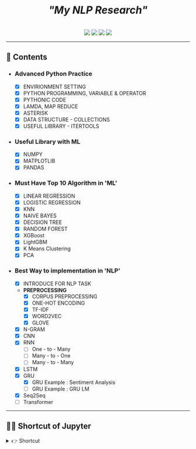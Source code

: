 <div align="center">
  <h1><i>"My NLP Research"</i></h1><br>
  <img src="https://img.shields.io/badge/Python <= v3.10.0-3776AB?style=for-the-badge&logo=python&logoColor=white"/>
  <img src="https://img.shields.io/badge/PyCharm-0e9e15.svg?&style=for-the-badge&logo=PyCharm&logoColor=white"/>
  <img src="https://img.shields.io/badge/Tensorflow v2.10.0-ff9500.svg?&style=for-the-badge&logo=Tensorflow&logoColor=white"/>
  <img src="https://img.shields.io/badge/PyTorch v2.0.0-EE4C2C.svg?&style=for-the-badge&logo=PyTorch&logoColor=white"/>
</div>

---  

## **📑 Contents**
- ### **Advanced Python Practice**
  - [x] ENVIRIONMENT SETTING 
  - [x] PYTHON PROGRAMMING, VARIABLE & OPERATOR
  - [x] PYTHONIC CODE
  - [x] LAMDA, MAP REDUCE
  - [x] ASTERISK
  - [x] DATA STRUCTURE - COLLECTIONS
  - [x] USEFUL LIBRARY - ITERTOOLS
- ### **Useful Library with ML**
  - [x] NUMPY
  - [x] MATPLOTLIB
  - [x] PANDAS
- ### **Must Have Top 10 Algorithm in 'ML'**
  - [x] LINEAR REGRESSION
  - [x] LOGISTIC REGRESSION
  - [x] KNN
  - [x] NAIVE BAYES
  - [x] DECISION TREE
  - [x] RANDOM FOREST
  - [x] XGBoost
  - [x] LightGBM
  - [x] K Means Clustering
  - [x] PCA
- ### **Best Way to implementation in 'NLP'**
  - [x] INTRODUCE FOR NLP TASK
  - **PREPROCESSING**
    - [x] CORPUS PREPROCESSING
    - [x] ONE-HOT ENCODING
    - [x] TF-IDF
    - [x] WORD2VEC
    - [x] GLOVE
  - [x] N-GRAM
  - [x] CNN
  - [x] RNN
    - [ ] One - to - Many
    - [ ] Many - to - One
    - [ ] Many - to - Many
  - [x] LSTM
  - [x] GRU
    - [x] GRU Example : Sentiment Analysis
    - [ ] GRU Example : GRU LM
  - [x] Seq2Seq
  - [ ] Transformer

---  


## **👩‍💻 Shortcut of Jupyter**

<details>
  <summary>👉 Shortcut</summary>

  - Command Mode (press Esc to enable)
    - Enter : enter edit mode
    - Shift-Enter : run cell, select below
    - Ctrl-Enter : run cell
    - Alt-Enter : run cell, insert below
    - Y : to code
    - M : to markdown
    - R : to raw
    - 1 : to heading 1
    - 2 : to heading 2
    - 3 : to heading 3
    - 4 : to heading 4
    - 5 : to heading 5
    - 6 : to heading 6
    - Up : select cell above
    - K : select cell above
    - Down : select cell below
    - J : select cell below
    - A : insert cell above
    - B : insert cell below
    - X : cut selected cell
    - C : copy selected cell
    - Shift-V : paste cell above
    - V : paste cell below
    - Z : undo last cell deletion
    - D,D : delete selected cell
    - Shift-M : merge cell below
    - S : Save and Checkpoint
    - Ctrl-S : Save and Checkpoint
    - L : toggle line numbers
    - O : toggle output
    - Shift-O : toggle output scrolling
    - Esc : close pager
    - Q : close pager
    - H : show keyboard shortcut help dialog
    - I,I : interrupt kernel
    - 0,0 : restart kernel
    - Space : scroll down
    - Shift-Space : scroll up
    - Shift : ignore
    - Edit Mode (press Enter to enable)
    - Tab : code completion or indent
    - Shift-Tab : tooltip
    - Ctrl-] : indent
    - Ctrl-[ : dedent
    - Ctrl-A : select all
    - Ctrl-Z : undo
    - Ctrl-Shift-Z : redo
    - Ctrl-Y : redo
    - Ctrl-Home : go to cell start
    - Ctrl-Up : go to cell start
    - Ctrl-End : go to cell end
    - Ctrl-Down : go to cell end
    - Ctrl-Left : go one word left
    - Ctrl-Right : go one word right
    - Ctrl-Backspace : delete word before
    - Ctrl-Delete : delete word after
    - Esc : command mode
    - Ctrl-M : command mode
    - Shift-Enter : run cell, select below
    - Ctrl-Enter : run cell
    - Alt-Enter : run cell, insert below
    - Ctrl-Shift-Subtract : split cell
    - Ctrl-Shift-- : split cell
    - Ctrl-S : Save and Checkpoint
    - Up : move cursor up or previous cell
    - Down : move cursor down or next cell
    - Shift : ignore

</details>
